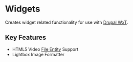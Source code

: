 Widgets
=======
Creates widget related functionality for use with [Drupal WxT][drupalwxt].

Key Features
------------

* HTML5 Video [File Entity][file_entity] Support
* Lightbox Image Formatter


<!-- Links Referenced -->

[file_entity]:             http://www.drupal.org/project/file_entity
[drupalwxt]:               http://www.drupal.org/project/wetkit
